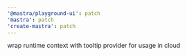 ```yaml
---
'@mastra/playground-ui': patch
'mastra': patch
'create-mastra': patch
---
```


wrap runtime context with tooltip provider for usage in cloud
